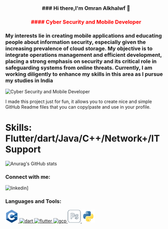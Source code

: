 <h3 align="center">### Hi there,I'm Omran Alkhalwf 👋</h3>
<h3 align="center" style="color:red;">#### Cyber Security and Mobile Developer</h3>

<h3>
My interests lie in creating mobile applications and educating people about information security, especially given the increasing prevalence of cloud storage. My objective is to integrate operations management and efficient development, placing a strong emphasis on security and its critical role in safeguarding systems from online threats. Currently, I am working diligently to enhance my skills in this area as I pursue my studies in India
</h3>

![Cyber Security and Mobile Developer](https://media.licdn.com/dms/image/D5616AQG5oaaGNTKyqw/profile-displaybackgroundimage-shrink_350_1400/0/1706038903251?e=1714608000&v=beta&t=13pxfjpHn7Uy6ZeKA_J7ohsTt4kxWEmsB9SPkWqXfuc)

I made this project just for fun, it allows you to create nice and simple GitHub Readme files that you can copy/paste and use in your profile.

<h1> Skills:  Flutter/dart/Java/C++/Network+/IT Support </h1>  

![Anurag's GitHub stats](https://github-readme-stats.vercel.app/api?username=omran-alk12&show_icons=true)

<h3 align="left"> Connect with me: </h3>

<img src='https://cdn.jsdelivr.net/npm/simple-icons@3.0.1/icons/linkedin.svg' alt='linkedin' height='40'>]


<p align="left">
</p>
<h3 align="left"> Languages and Tools: </h3>
<p align="left"> <a href="https://www.w3schools.com/cpp/" target="_blank" rel="noreferrer"> <img src="https://raw.githubusercontent.com/devicons/devicon/master/icons/cplusplus/cplusplus-original.svg" alt="cplusplus" width="40" height="40"/> </a> <a href="https://dart.dev" target="_blank" rel="noreferrer"> <img src="https://www.vectorlogo.zone/logos/dartlang/dartlang-icon.svg" alt="dart" width="40" height="40"/> </a> <a href="https://flutter.dev" target="_blank" rel="noreferrer"> <img src="https://www.vectorlogo.zone/logos/flutterio/flutterio-icon.svg" alt="flutter" width="40" height="40"/> </a> <a href="https://cloud.google.com" target="_blank" rel="noreferrer"> <img src="https://www.vectorlogo.zone/logos/google_cloud/google_cloud-icon.svg" alt="gcp" width="40" height="40"/> </a> <a href="https://www.photoshop.com/en" target="_blank" rel="noreferrer"> <img src="https://raw.githubusercontent.com/devicons/devicon/master/icons/photoshop/photoshop-line.svg" alt="photoshop" width="40" height="40"/> </a> <a href="https://www.python.org" target="_blank" rel="noreferrer"> <img src="https://raw.githubusercontent.com/devicons/devicon/master/icons/python/python-original.svg" alt="python" width="40" height="40"/> </a> </p>
